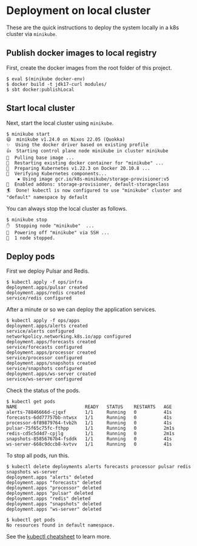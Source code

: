 # Deployment on local cluster

These are the quick instructions to deploy the system locally in a k8s cluster via `minikube`.

## Publish docker images to local registry

First, create the docker images from the root folder of this project.

```console
$ eval $(minikube docker-env)
$ docker build -t jdk17-curl modules/
$ sbt docker:publishLocal
```

## Start local cluster

Next, start the local cluster using `minikube`.

```console
$ minikube start
😄  minikube v1.24.0 on Nixos 22.05 (Quokka)
✨  Using the docker driver based on existing profile
👍  Starting control plane node minikube in cluster minikube
🚜  Pulling base image ...
🔄  Restarting existing docker container for "minikube" ...
🐳  Preparing Kubernetes v1.22.3 on Docker 20.10.8 ...
🔎  Verifying Kubernetes components...
    ▪ Using image gcr.io/k8s-minikube/storage-provisioner:v5
🌟  Enabled addons: storage-provisioner, default-storageclass
🏄  Done! kubectl is now configured to use "minikube" cluster and "default" namespace by default
```

You can always stop the local cluster as follows.

```console
$ minikube stop
✋  Stopping node "minikube"  ...
🛑  Powering off "minikube" via SSH ...
🛑  1 node stopped.
```

## Deploy pods

First we deploy Pulsar and Redis.

```console
$ kubectl apply -f ops/infra
deployment.apps/pulsar created
deployment.apps/redis created
service/redis configured
```

After a minute or so we can deploy the application services.

```console
$ kubectl apply -f ops/apps
deployment.apps/alerts created
service/alerts configured
networkpolicy.networking.k8s.io/app configured
deployment.apps/forecasts created
service/forecasts configured
deployment.apps/processor created
service/processor configured
deployment.apps/snapshots created
service/snapshots configured
deployment.apps/ws-server created
service/ws-server configured
```

Check the status of the pods.

```console
$ kubectl get pods
NAME                         READY   STATUS    RESTARTS   AGE
alerts-78846666d-cjqxf       1/1     Running   0          41s
forecasts-6dd77757bb-ntwsx   1/1     Running   0          41s
processor-6f89879764-tvb2h   1/1     Running   0          41s
pulsar-75f65c75fc-fthpp      1/1     Running   0          2m1s
redis-cd5c5d4d7-cpjlg        1/1     Running   0          2m1s
snapshots-85856767b4-fsddk   1/1     Running   0          41s
ws-server-668c9dccb8-kvtvv   1/1     Running   0          41s
```

To stop all pods, run this.

```console
$ kubectl delete deployments alerts forecasts processor pulsar redis snapshots ws-server
deployment.apps "alerts" deleted
deployment.apps "forecasts" deleted
deployment.apps "processor" deleted
deployment.apps "pulsar" deleted
deployment.apps "redis" deleted
deployment.apps "snapshots" deleted
deployment.apps "ws-server" deleted

$ kubectl get pods
No resources found in default namespace.
```

See the [kubectl cheatsheet](https://kubernetes.io/docs/reference/kubectl/cheatsheet/) to learn more.
